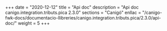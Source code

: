 +++
date        = "2020-12-12"
title       = "Api doc"
description = "Api doc canigo.integration.tributs.pica 2.3.0"
sections    = "Canigó"
enllac		= "/canigo-fwk-docs/documentacio-llibreries/canigo.integration.tributs.pica/2.3.0/api-doc/"
weight		= 5
+++
